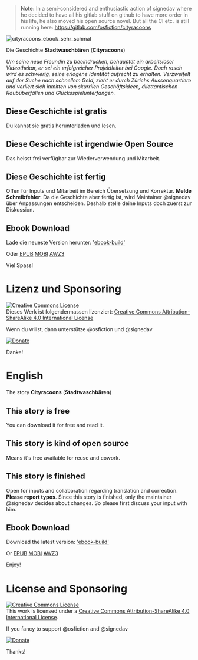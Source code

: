 > **Note:**
In a semi-considered and enthusiastic action of signedav where he decided to have all his gitlab stuff on github to have more order in his life, he also moved his open source novel. But all the CI etc. is still running here: https://gitlab.com/osfiction/cityracoons

![cityracoons_ebook_sehr_schmal](https://user-images.githubusercontent.com/28384354/227509710-0886e6d4-638a-4a9c-a3d9-af36d49fe459.jpg)

Die Geschichte **Stadtwaschbären** (**Cityracoons**)

*Um seine neue Freundin zu beeindrucken, behauptet ein arbeitsloser Videothekar, er sei ein erfolgreicher
Projektleiter bei Google. Doch rasch wird es schwierig, seine erlogene Identität aufrecht zu erhalten.
Verzweifelt auf der Suche nach schnellem Geld, zieht er durch Zürichs Aussenquartiere und verliert sich
inmitten von skurrilen Geschäftsideen, dilettantischen Raubüberfällen und Glücksspielunterfangen.*

## Diese Geschichte ist gratis
Du kannst sie gratis herunterladen und lesen.

## Diese Geschichte ist irgendwie Open Source
Das heisst frei verfügbar zur Wiederverwendung und Mitarbeit.

## Diese Geschichte ist fertig
Offen für Inputs und Mitarbeit im Bereich Übersetzung und Korrektur. **Melde Schreibfehler**.
Da die Geschichte aber fertig ist, wird Maintainer @signedav über Anpassungen entscheiden. Deshalb stelle deine Inputs doch zuerst zur Diskussion.

## Ebook Download 
Lade die neueste Version herunter: ['ebook-build'](https://gitlab.com/osfiction/cityracoons/-/jobs/artifacts/master/download?job=ebook-build)

Oder [EPUB](https://www.hochwind.ch/app/download/13148381936/cityracoons_de.epub?t=1556401607) [MOBI](https://www.hochwind.ch/app/download/13148382036/cityracoons_de.mobi?t=1556401547) [AWZ3](https://www.hochwind.ch/app/download/13148382136/cityracoons_de.azw3?t=1556401574)

Viel Spass!

# Lizenz und Sponsoring
<a rel="license" href="http://creativecommons.org/licenses/by-sa/4.0/"><img alt="Creative Commons License" style="border-width:0" src="https://i.creativecommons.org/l/by-sa/4.0/88x31.png" /></a><br />Dieses Werk ist folgendermassen lizenziert: <a rel="license" href="http://creativecommons.org/licenses/by-sa/4.0/">Creative Commons Attribution-ShareAlike 4.0 International License</a>

Wenn du willst, dann unterstütze @osfiction und @signedav

[![Donate](https://img.shields.io/badge/Donate-PayPal-green.svg)](https://www.paypal.com/cgi-bin/webscr?cmd=_s-xclick&hosted_button_id=8Z5S88H9SDBTA&source=url)

Danke!

# English
The story **Cityracoons** (**Stadtwaschbären**)

## This story is free
You can download it for free and read it.

## This story is kind of open source
Means it's free available for reuse and cowork.

## This story is finished
Open for inputs and collaboration regarding translation and correction. **Please report typos**.
Since this story is finished, only the maintainer @signedav decides about changes. So please first discuss your input with him.

## Ebook Download 
Download the latest version: ['ebook-build'](https://gitlab.com/osfiction/cityracoons/-/jobs/artifacts/master/download?job=ebook-build)

Or [EPUB](https://www.hochwind.ch/app/download/13148381936/cityracoons_de.epub?t=1556401607) [MOBI](https://www.hochwind.ch/app/download/13148382036/cityracoons_de.mobi?t=1556401547) [AWZ3](https://www.hochwind.ch/app/download/13148382136/cityracoons_de.azw3?t=1556401574)

Enjoy!

# License and Sponsoring
<a rel="license" href="http://creativecommons.org/licenses/by-sa/4.0/"><img alt="Creative Commons License" style="border-width:0" src="https://i.creativecommons.org/l/by-sa/4.0/88x31.png" /></a><br />This work is licensed under a <a rel="license" href="http://creativecommons.org/licenses/by-sa/4.0/">Creative Commons Attribution-ShareAlike 4.0 International License</a>.

If you fancy to support @osfiction and @signedav 

[![Donate](https://img.shields.io/badge/Donate-PayPal-green.svg)](https://www.paypal.com/cgi-bin/webscr?cmd=_s-xclick&hosted_button_id=8Z5S88H9SDBTA&source=url)

Thanks!
